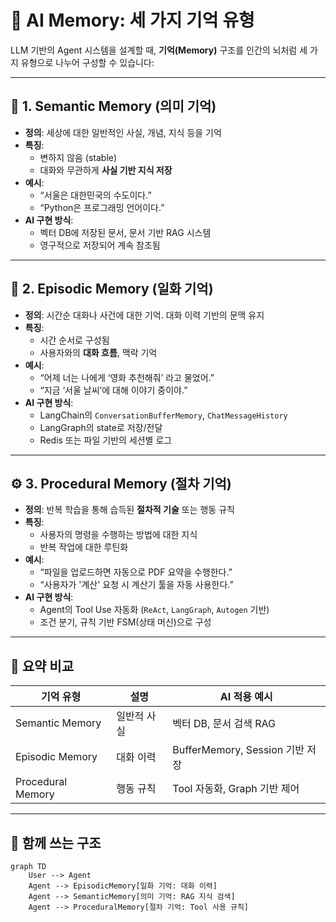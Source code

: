 # 🧠 AI Memory: 세 가지 기억 유형

LLM 기반의 Agent 시스템을 설계할 때, **기억(Memory)** 구조를 인간의 뇌처럼 세 가지 유형으로 나누어 구성할 수 있습니다:

---

## 🧩 1. Semantic Memory (의미 기억)

- **정의**: 세상에 대한 일반적인 사실, 개념, 지식 등을 기억
- **특징**:  
  - 변하지 않음 (stable)
  - 대화와 무관하게 **사실 기반 지식 저장**
- **예시**:
  - “서울은 대한민국의 수도이다.”
  - “Python은 프로그래밍 언어이다.”
- **AI 구현 방식**:
  - 벡터 DB에 저장된 문서, 문서 기반 RAG 시스템
  - 영구적으로 저장되어 계속 참조됨

---

## 💬 2. Episodic Memory (일화 기억)

- **정의**: 시간순 대화나 사건에 대한 기억. 대화 이력 기반의 문맥 유지
- **특징**:
  - 시간 순서로 구성됨
  - 사용자와의 **대화 흐름**, 맥락 기억
- **예시**:
  - “어제 너는 나에게 ‘영화 추천해줘’ 라고 물었어.”
  - “지금 ‘서울 날씨’에 대해 이야기 중이야.”
- **AI 구현 방식**:
  - LangChain의 `ConversationBufferMemory`, `ChatMessageHistory`
  - LangGraph의 state로 저장/전달
  - Redis 또는 파일 기반의 세션별 로그

---

## ⚙️ 3. Procedural Memory (절차 기억)

- **정의**: 반복 학습을 통해 습득된 **절차적 기술** 또는 행동 규칙
- **특징**:
  - 사용자의 명령을 수행하는 방법에 대한 지식
  - 반복 작업에 대한 루틴화
- **예시**:
  - “파일을 업로드하면 자동으로 PDF 요약을 수행한다.”
  - “사용자가 '계산' 요청 시 계산기 툴을 자동 사용한다.”
- **AI 구현 방식**:
  - Agent의 Tool Use 자동화 (`ReAct`, `LangGraph`, `Autogen` 기반)
  - 조건 분기, 규칙 기반 FSM(상태 머신)으로 구성

---

## 📌 요약 비교

| 기억 유형 | 설명 | AI 적용 예시 |
|-----------|------|---------------|
| Semantic Memory | 일반적 사실 | 벡터 DB, 문서 검색 RAG |
| Episodic Memory | 대화 이력 | BufferMemory, Session 기반 저장 |
| Procedural Memory | 행동 규칙 | Tool 자동화, Graph 기반 제어 |

---

## 🔁 함께 쓰는 구조

```mermaid
graph TD
    User --> Agent
    Agent --> EpisodicMemory[일화 기억: 대화 이력]
    Agent --> SemanticMemory[의미 기억: RAG 지식 검색]
    Agent --> ProceduralMemory[절차 기억: Tool 사용 규칙]